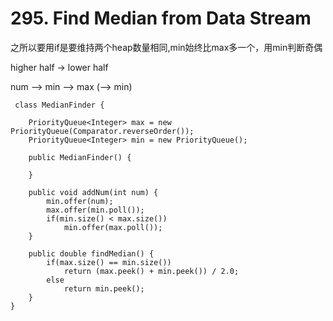 # 295. Find Median from Data Stream



之所以要用if是要维持两个heap数量相同,min始终比max多一个，用min判断奇偶

&#x20;          higher half -> lower half

num --> min       -->     max        (--> min)

```
 class MedianFinder {
    
    PriorityQueue<Integer> max = new PriorityQueue(Comparator.reverseOrder());
    PriorityQueue<Integer> min = new PriorityQueue();

    public MedianFinder() {
        
    }
    
    public void addNum(int num) {
        min.offer(num);
        max.offer(min.poll());
        if(min.size() < max.size())
            min.offer(max.poll());
    }
    
    public double findMedian() {
        if(max.size() == min.size())
            return (max.peek() + min.peek()) / 2.0;
        else 
            return min.peek();
    }
}
```
